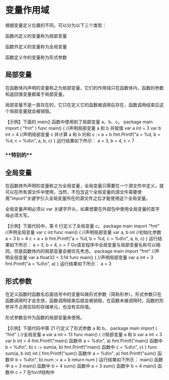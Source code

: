 <h1>变量作用域</h1>

根据变量定义位置的不同，可以分为以下三个类型：

函数内定义的变量称为局部变量

函数外定义的变量称为全局变量

函数定义中的变量称为形式参数

<h2>局部变量</h2>

在函数体内声明的变量称之为局部变量，它们的作用域只在函数体内，函数的参数和返回值变量都属于局部变量。

局部变量不是一直存在的，它只在定义它的函数被调用后存在，函数调用结束后这个局部变量就会被销毁。

【示例】下面的 main() 函数中使用到了局部变量 a、b、c。
package main
import (
    "fmt"
)
func main() {
    //声明局部变量 a 和 b 并赋值
    var a int = 3
    var b int = 4
    //声明局部变量 c 并计算 a 和 b 的和
    c := a + b
    fmt.Printf("a = %d, b = %d, c = %d\n", a, b, c)
}
运行结果如下所示：
a = 3, b = 4, c = 7
<h3><color="red">**特别的**</h3>
<h2>全局变量</h2>

在函数体外声明的变量称之为全局变量，全局变量只需要在一个源文件中定义，就可以在所有源文件中使用，当然，不包含这个全局变量的源文件需要使用“import”关键字引入全局变量所在的源文件之后才能使用这个全局变量。

全局变量声明必须以 var 关键字开头，如果想要在外部包中使用全局变量的首字母必须大写。

【示例】下面代码中，第 6 行定义了全局变量 c。
package main
import "fmt"
//声明全局变量
var c int
func main() {
    //声明局部变量
    var a, b int
    //初始化参数
    a = 3
    b = 4
    c = a + b
    fmt.Printf("a = %d, b = %d, c = %d\n", a, b, c)
}
运行结果如下所示：
a = 3, b = 4, c = 7
Go语言程序中全局变量与局部变量名称可以相同，但是函数体内的局部变量会被优先考虑。
package main
import "fmt"
//声明全局变量
var a float32 = 3.14
func main() {
    //声明局部变量
    var a int = 3
    fmt.Printf("a = %d\n", a)
}
运行结果如下所示：
a = 3
<h2>形式参数</h2>

在定义函数时函数名后面括号中的变量叫做形式参数（简称形参）。形式参数只在函数调用时才会生效，函数调用结束后就会被销毁，在函数未被调用时，函数的形参并不占用实际的存储单元，也没有实际值。

形式参数会作为函数的局部变量来使用。

【示例】下面代码中第 21 行定义了形式参数 a 和 b。
package main
import (
    "fmt"
)
//全局变量 a
var a int = 13
func main() {
    //局部变量 a 和 b
    var a int = 3
    var b int = 4
    fmt.Printf("main() 函数中 a = %d\n", a)
    fmt.Printf("main() 函数中 b = %d\n", b)
    c := sum(a, b)
    fmt.Printf("main() 函数中 c = %d\n", c)
}
func sum(a, b int) int {
    fmt.Printf("sum() 函数中 a = %d\n", a)
    fmt.Printf("sum() 函数中 b = %d\n", b)
    num := a + b
    return num
}
运行结果如下所示：
main() 函数中 a = 3
main() 函数中 b = 4
sum() 函数中 a = 3
sum() 函数中 b = 4
main() 函数中 c = 7
在for/if结构中